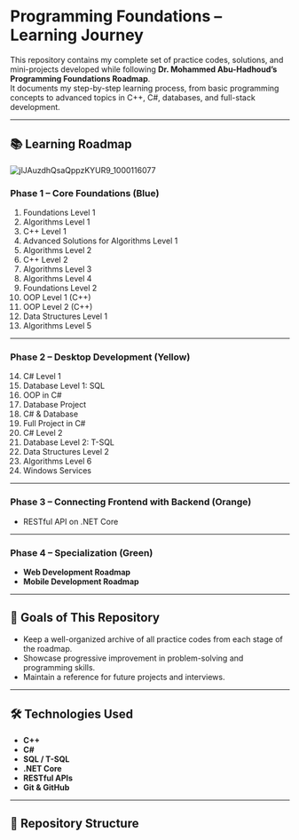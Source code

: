 # Programming Foundations – Learning Journey

This repository contains my complete set of practice codes, solutions, and mini-projects developed while following **Dr. Mohammed Abu-Hadhoud’s Programming Foundations Roadmap**.  
It documents my step-by-step learning process, from basic programming concepts to advanced topics in C++, C#, databases, and full-stack development.

---

## 📚 Learning Roadmap
![jlJAuzdhQsaQppzKYUR9_1000116077](https://github.com/user-attachments/assets/16fadc0f-89c4-4f15-85a7-91a37a845878)

### **Phase 1 – Core Foundations** (Blue)
1. Foundations Level 1  
2. Algorithms Level 1  
3. C++ Level 1  
4. Advanced Solutions for Algorithms Level 1  
5. Algorithms Level 2  
6. C++ Level 2  
7. Algorithms Level 3  
8. Algorithms Level 4  
9. Foundations Level 2  
10. OOP Level 1 (C++)  
11. OOP Level 2 (C++)  
12. Data Structures Level 1  
13. Algorithms Level 5  

---

### **Phase 2 – Desktop Development** (Yellow)
14. C# Level 1  
15. Database Level 1: SQL  
16. OOP in C#  
17. Database Project  
18. C# & Database  
19. Full Project in C#  
20. C# Level 2  
21. Database Level 2: T-SQL  
22. Data Structures Level 2  
23. Algorithms Level 6  
24. Windows Services  

---

### **Phase 3 – Connecting Frontend with Backend** (Orange)
- RESTful API on .NET Core  

---

### **Phase 4 – Specialization** (Green)
- **Web Development Roadmap**  
- **Mobile Development Roadmap**  

---

## 🎯 Goals of This Repository
- Keep a well-organized archive of all practice codes from each stage of the roadmap.  
- Showcase progressive improvement in problem-solving and programming skills.  
- Maintain a reference for future projects and interviews.  

---

## 🛠️ Technologies Used
- **C++**
- **C#**
- **SQL / T-SQL**
- **.NET Core**
- **RESTful APIs**
- **Git & GitHub**

---

## 📂 Repository Structure
